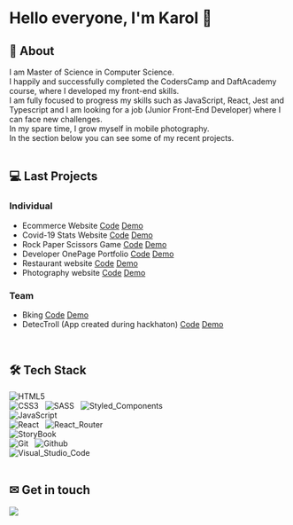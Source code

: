 # Hello everyone, I'm Karol 👋

<!--
**karol-wolski/karol-wolski** is a ✨ _special_ ✨ repository because its `README.md` (this file) appears on your GitHub profile.

Here are some ideas to get you started:

- 🔭 I’m currently working on ...
- 🌱 I’m currently learning ...
- 👯 I’m looking to collaborate on ...
- 🤔 I’m looking for help with ...
- 💬 Ask me about ...
- 📫 How to reach me: ...
- 😄 Pronouns: ...
- ⚡ Fun fact: ...
-->

## 👦 About

I am Master of Science in Computer Science. <br />
I happily and successfully completed the CodersCamp and DaftAcademy course, where I developed my front-end skills. <br />
I am fully focused to progress my skills such as JavaScript, React, Jest and Typescript and I am looking for a job (Junior Front-End Developer) where I can face new challenges. <br />
In my spare time, I grow myself in mobile photography. <br />
In the section below you can see some of my recent projects.
<br />
<br />

## 💻 Last Projects
### Individual
 - Ecommerce Website [Code](https://github.com/karol-wolski/fmania) [Demo](https://karol-wolski.github.io/fmania/)
 - Covid-19 Stats Website [Code](https://github.com/karol-wolski/covid-19-stats) [Demo](https://karol-wolski.github.io/covid-19-stats/)
 - Rock Paper Scissors Game [Code](https://github.com/karol-wolski/rock-paper-scissors) [Demo](https://ropesc.netlify.app/)
 - Developer OnePage Portfolio [Code](https://github.com/karol-wolski/portfolio-one-page) [Demo](https://karol-wolski.github.io/portfolio-one-page/)
 - Restaurant website [Code](https://github.com/karol-wolski/restaurant) [Demo](https://karol-wolski.github.io/restaurant/)
 - Photography website [Code](https://github.com/karol-wolski/Photography) [Demo](https://karol-wolski.github.io/Photography/)
### Team
- Bking [Code](https://github.com/karol-wolski/Bking_app_FrontEnd) [Demo](https://michal-team-projekt-2.netlify.app/)
- DetecTroll (App created during hackhaton) [Code](https://github.com/karol-wolski/detectroll) [Demo](http://detectroll.herokuapp.com/)
<br />

## 🛠 Tech Stack

![HTML5](https://img.shields.io/badge/HTML5-%23E34F26?style=flat&logo=html5&logoColor=white) &nbsp;
<br />
![CSS3](https://img.shields.io/badge/CSS3-%231572B6?style=flat&logo=css3&logoColor=white) &nbsp;
![SASS](https://img.shields.io/badge/Sass-%23CC6699?style=flat&logo=sass&logoColor=white) &nbsp;
![Styled_Components](https://img.shields.io/badge/Styled_Components-%23DB7093?style=flat&logo=styledcomponents&logoColor=white) &nbsp;
<br />
![JavaScript](https://img.shields.io/badge/JavaScript-%23F7DF1E?style=flat&logo=javascript&logoColor=white) &nbsp;
<br />
![React](https://img.shields.io/badge/React-%2361DAFB?style=flat&logo=react&logoColor=white) &nbsp;
![React_Router](https://img.shields.io/badge/React_Router-%23CA4245?style=flat&logo=reactrouter&logoColor=white) &nbsp;
<br />
![StoryBook](https://img.shields.io/badge/StoryBook-%23FF4785?style=flat&logo=storybook&logoColor=white) &nbsp;
<br />
![Git](https://img.shields.io/badge/Git-%23F05032?style=flat&logo=Git&logoColor=white) &nbsp;
![Github](https://img.shields.io/badge/Github-%23181717?style=flat&logo=Github&logoColor=white) &nbsp;
<br />
![Visual_Studio_Code](https://img.shields.io/badge/Visual_Studio_Code-%23007ACC?style=flat&logo=VisualStudioCode&logoColor=white) &nbsp;
<br />
<br />
## ✉ Get in touch
<a href="https://www.linkedin.com/in/karolwolski/">
  <img src="https://img.shields.io/badge/linkedin-%230A66C2?style=flat&logo=linkedin&logoColor=white" />
</a>

